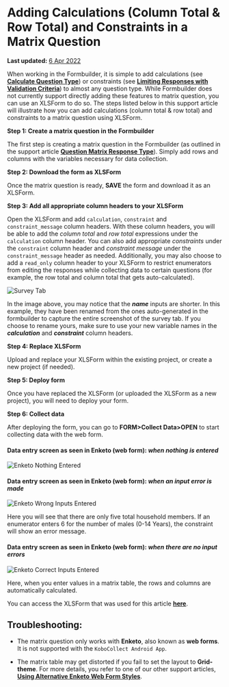 # Adding Calculations (Column Total & Row Total) and Constraints in a Matrix Question
**Last updated:** <a href="https://github.com/kobotoolbox/docs/blob/9365be744903eb35c9f2abb3e518733ec1f763e5/source/calculations_constraints_matrix.md" class="reference">6 Apr 2022</a>

When working in the Formbuilder, it is simple to add calculations (see **[Calculate Question Type](calculate_questions.md)**) or constraints (see **[Limiting Responses with Validation Criteria](validation_criteria.md)**) to almost any question type. While  Formbuilder does not currently support directly adding these features to matrix question, you can use an XLSForm to do so. The steps listed below in this support article will illustrate how you can add calculations (column total & row total) and constraints to a matrix question using XLSForm.

**Step 1: Create a matrix question in the Formbuilder**

The first step is creating a matrix question in the Formbuilder (as outlined in the support article **[Question Matrix Response Type](matrix_response.md)**). Simply add rows and columns with the variables necessary for data collection.

**Step 2: Download the form as XLSForm**

Once the matrix question is ready, **SAVE** the form and download it as an XLSForm.

**Step 3: Add all appropriate column headers to your XLSForm**

Open the XLSForm and add `calculation`, `constraint` and `constraint_message` column headers. With these column headers, you will be able to add the *column total* and *row total* expressions under the `calculation` column header. You can also add appropriate *constraints* under the `constraint` column header and *constraint message* under the `constraint_message` header as needed. Additionally, you may also choose to add a `read_only` column header to your XLSForm to restrict enumerators from editing the responses while collecting data to certain questions (for example, the row total and column total that gets auto-calculated).

![Survey Tab](images/calculations_constraints_matrix/survey_tab.png)

<p class="note">In the image above, you may notice that the <b><i>name</i></b> inputs are shorter. In this example, they have been renamed from the ones auto-generated in the formbuilder to capture the entire screenshot of the survey tab. If you choose to rename yours, make sure to use your new variable names in the <b><i>calculation</i></b> and <b><i>constraint</i></b> column headers.</p>

**Step 4: Replace XLSForm**

Upload and replace your XLSForm within the existing project, or create a new project (if needed).

**Step 5: Deploy form**

Once you have replaced the XLSForm (or uploaded the XLSForm as a new project), you will need to deploy your form.

**Step 6: Collect data**

After deploying the form, you can go to **FORM>Collect Data>OPEN** to start collecting data with the web form. 

#### Data entry screen as seen in Enketo (web form): _when nothing is entered_

![Enketo Nothing Entered](images/calculations_constraints_matrix/enketo_nothing_entered.png)

#### Data entry screen as seen in Enketo (web form): _when an input error is made_

![Enketo Wrong Inputs Entered](images/calculations_constraints_matrix/enketo_wrong_inputs_entered.png)

Here you will see that there are only five total household members. If an enumerator enters 6 for the number of males (0-14 Years), the constraint will show an error message.
#### Data entry screen as seen in Enketo (web form): _when there are no input errors_

![Enketo Correct Inputs Entered](images/calculations_constraints_matrix/enketo_correct_inputs_entered.png)

Here, when you enter values in a matrix table, the rows and columns are automatically calculated.

<p class="note">You can access the XLSForm that was used for this article <b><a download href="./_static/files/calculations_constraints_matrix/calculations_constraints_matrix.xlsx">here</a></b>.</p>

## Troubleshooting:

* The matrix question only works with **Enketo**, also known as **web forms**. It is not supported with the `KoboCollect Android App`.

* The matrix table may get distorted if you fail to set the layout to **Grid-theme**. For more details, you refer to one of our other support articles, **[Using Alternative Enketo Web Form Styles](alternative_enketo.md)**.